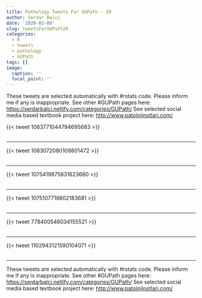 ```yaml
---
title: Pathology Tweets For GUPath - 20
author: Serdar Balci
date: '2020-02-09'
slug: tweetsForGUPath20
categories:
  - R
  - tweets
  - pathology
  - GUPath
tags: []
image:
  caption: ''
  focal_point: ''
---
```



These tweets are selected automatically with #rstats code. Please inform me if any is inappropriate.
See other #GUPath pages here: https://serdarbalci.netlify.com/categories/GUPath/ 
See selected social media based textbook project here: http://www.patolojinotlari.com/

{{< tweet 1083771044794695683 >}}
<br>
<br>
<hr>
{{< tweet 1083072080109801472 >}}
<br>
<br>
<hr>
{{< tweet 1075419875831623680 >}}
<br>
<br>
<hr>
{{< tweet 1075107719802183681 >}}
<br>
<br>
<hr>
{{< tweet 778400546034155521 >}}
<br>
<br>
<hr>
{{< tweet 1102943121590104071 >}}
<br>
<br>
<hr>


These tweets are selected automatically with #rstats code. Please inform me if any is inappropriate.
See other #GUPath pages here: https://serdarbalci.netlify.com/categories/GUPath/ 
See selected social media based textbook project here: http://www.patolojinotlari.com/
